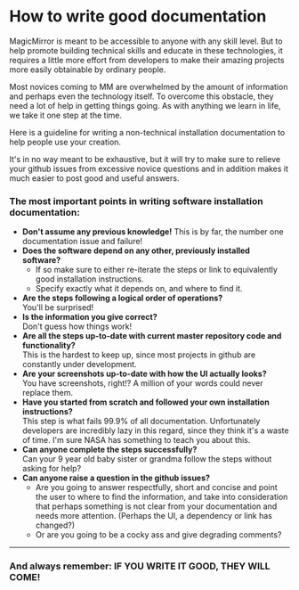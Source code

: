 # How to write good documentation

MagicMirror is meant to be accessible to anyone with any skill level. But to
help promote building technical skills and educate in these technologies, it
requires a little more effort from developers to make their amazing projects
more easily obtainable by ordinary people.

Most novices coming to MM are overwhelmed by the amount of information and
perhaps even the technology itself. To overcome this obstacle, they need a lot
of help in getting things going. As with anything we learn in life, we take it
one step at the time.

Here is a guideline for writing a non-technical installation documentation to
help people use your creation.

It's in no way meant to be exhaustive, but it will try to make sure to relieve
your github issues from excessive novice questions and in addition makes it much
easier to post good and useful answers.

### The most important points in writing software installation documentation:

- **Don't assume any previous knowledge!** This is by far, the number one
  documentation issue and failure!
- **Does the software depend on any other, previously installed software?**
  - If so make sure to either re-iterate the steps or link to equivalently good
    installation instructions.
  - Specify exactly what it depends on, and where to find it.
- **Are the steps following a logical order of operations?**  
  You'll be surprised!
- **Is the information you give correct?**  
  Don't guess how things work!
- **Are all the steps up-to-date with current master repository code and
  functionality?**  
  This is the hardest to keep up, since most projects in github are constantly
  under development.
- **Are your screenshots up-to-date with how the UI actually looks?**  
  You have screenshots, right!? A million of your words could never replace
  them.
- **Have you started from scratch and followed your own installation
  instructions?**  
  This step is what fails 99.9% of all documentation. Unfortunately developers
  are incredibly lazy in this regard, since they think it's a waste of time. I'm
  sure NASA has something to teach you about this.
- **Can anyone complete the steps successfully?**  
  Can your 9 year old baby sister or grandma follow the steps without asking for
  help?
- **Can anyone raise a question in the github issues?**
  - Are you going to answer respectfully, short and concise and point the user
    to where to find the information, and take into consideration that perhaps
    something is not clear from your documentation and needs more attention.
    (Perhaps the UI, a dependency or link has changed?)
  - Or are you going to be a cocky ass and give degrading comments?

---

### And always remember: IF YOU WRITE IT GOOD, THEY WILL COME!
